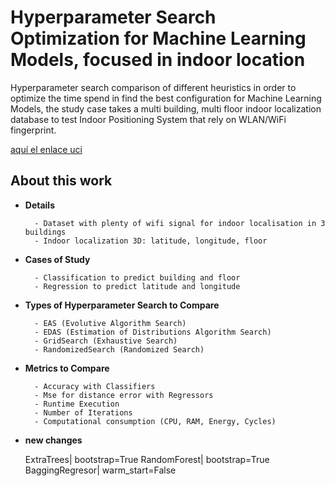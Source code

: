 # Hyperparameter Search Optimization for Machine Learning Models, focused in indoor location

Hyperparameter search comparison of different heuristics in order to optimize the time spend in find
the best configuration for Machine Learning Models, the study case takes a multi building, multi floor 
indoor localization database to test Indoor Positioning System that rely on WLAN/WiFi fingerprint.

[aquí el enlace uci](https://archive.ics.uci.edu/ml/datasets/UJIIndoorLoc#)


## About this work

- __Details__

        - Dataset with plenty of wifi signal for indoor localisation in 3 buildings
        - Indoor localization 3D: latitude, longitude, floor

- __Cases of Study__

        - Classification to predict building and floor
        - Regression to predict latitude and longitude

- __Types of Hyperparameter Search to Compare__

        - EAS (Evolutive Algorithm Search)
        - EDAS (Estimation of Distributions Algorithm Search)
        - GridSearch (Exhaustive Search)
        - RandomizedSearch (Randomized Search)

- __Metrics to Compare__

        - Accuracy with Classifiers
        - Mse for distance error with Regressors
        - Runtime Execution
        - Number of Iterations
        - Computational consumption (CPU, RAM, Energy, Cycles)

- __new changes__

    ExtraTrees| bootstrap=True
    RandomForest| bootstrap=True
    BaggingRegresor| warm_start=False

